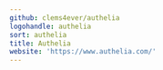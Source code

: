 ```yaml
---
github: clems4ever/authelia
logohandle: authelia
sort: authelia
title: Authelia
website: 'https://www.authelia.com/'
---
```

